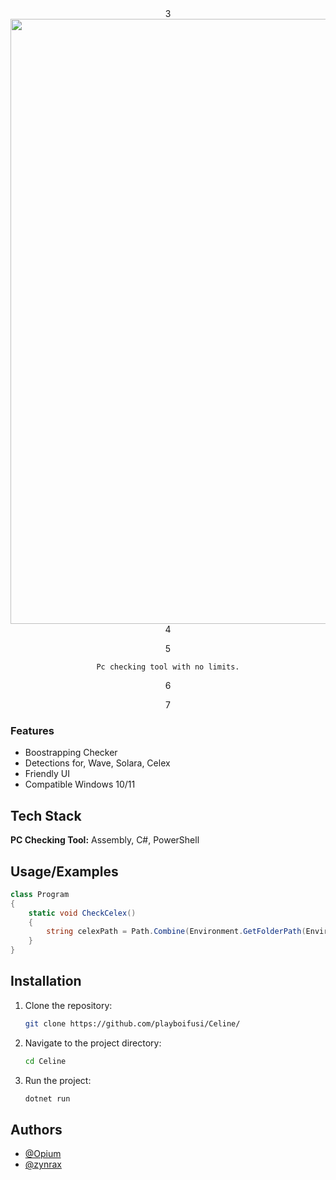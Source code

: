 <div align="center">
3
 
  <img src="https://media.discordapp.net/attachments/1264790970793201764/1270078005531902094/ijDUn4w.png?ex=66b263d1&is=66b11251&hm=c7e72be44d65807ffb7a9d22d51bec7b41a67d38230a3c83b06dcddc417fdaf9&=&format=webp&quality=lossless&width=513&height=513" width="1200" height="968"/>
4
 
  <p>
5
 
    Pc checking tool with no limits.
6
 
  </p>
7
 
</div>

### Features

- Boostrapping Checker
- Detections for, Wave, Solara, Celex
- Friendly UI
- Compatible Windows 10/11
## Tech Stack

**PC Checking Tool:** Assembly, C#, PowerShell


## Usage/Examples

```csharp
class Program
{
    static void CheckCelex()
    {
        string celexPath = Path.Combine(Environment.GetFolderPath(Environment.SpecialFolder.ApplicationData), "celex-v2");
    }
}
```
## Installation

1. Clone the repository:

    ```bash
    git clone https://github.com/playboifusi/Celine/
    ```

2. Navigate to the project directory:

    ```bash
    cd Celine
    ```

3. Run the project:

    ```bash
    dotnet run
    ```

## Authors

- [@Opium](https://github.com/playboifusi)
- [@zynrax](https://github.com/zynraxx)

